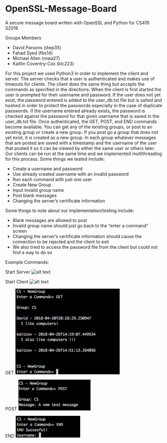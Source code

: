 # OpenSSL-Message-Board
A secure message board written with OpenSSL and Python for CS419 S2018

Groups Members
  - David Parsons (dwp35)
  - Fahad Syed (fbs14)
  - Michael Allen (mwa27)
  - Kaitlin Coventry-Cox (klc223)
  
For this project we used Python3 in order to implement the client and server. The server checks that a user is authenticated and makes use of timeouts for clients. The client does the same thing but accepts the commands as specified in the directions. When the client is first started the user is prompted for their username and password. If the user does not yet exist, the password entered is added to the user_db.txt file but is salted and hashed in order to protect the passwords especially in the case of duplicate passwords. If the username entered already exists, the password is checked against the password for that given username that is saved in the user_db.txt file. Once authenticated, the GET, POST, and END commands become available. You can get any of the existing groups, or post to an existing group or create a new group. If you post go a group that does not yet exist, it is created as a new group. In each group whatever messages that are posted are saved with a timestamp and the username of the user that posted it so it can be viewed by either the same user or others later. Our clients can be run at the same time and we implemented multithreading for this process. Some things we tested include:

  - Create a username and password 
  - Use already created username with an invalid password
  - Run each command with just one user
  - Create New Group 
  - Input invalid group name
  - Post blank messages
  - Changing the server’s certificate information 

Some things to note about our implementation/testing include:

  - Blank messages are allowed to post
  - Invalid group name should just go back to the “enter a command” screen
  - Changing the server’s certificate information should cause the connection to be rejected and the client to exit
  - We also tried to access the password file from the client but could not find a way to do so

Example Commands:

Start Server
![alt text](/img/startServer.png)

Start Client
![alt text](/img/startClient.png)

GET
![alt text](/img/GET.png)

POST
![alt text](/img/POST.png)

END
![alt text](/img/END.png)
